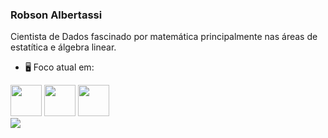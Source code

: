 ### Robson Albertassi

Cientista de Dados fascinado por matemática principalmente nas áreas de estatítica e álgebra linear.

- 🖥️ Foco atual em:
<div style = 'display: inline'> 
  <img src="https://cdn.jsdelivr.net/gh/devicons/devicon/icons/python/python-original-wordmark.svg" width = "50" height = "50" /> 
  <img src="https://cdn.jsdelivr.net/gh/devicons/devicon/icons/postgresql/postgresql-original-wordmark.svg" width = "50" height = "50"/>
  <img src="https://cdn.jsdelivr.net/gh/devicons/devicon/icons/r/r-original.svg" width = "50" height = "50"/>
</div>

<br>
<a href="https://www.linkedin.com/in/robson-albertassi-434b16225/">
  <img src="https://img.shields.io/badge/linkedin-%230077B5.svg?style=for-the-badge&logo=linkedin&logoColor=white">
</a>
          
          
          
          


